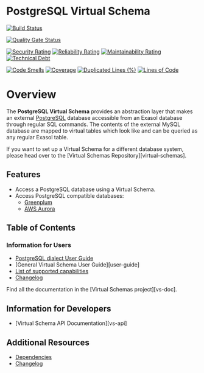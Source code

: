 # PostgreSQL Virtual Schema

[![Build Status](https://github.com/exasol/postgresql-virtual-schema/actions/workflows/ci-build.yml/badge.svg)](https://github.com/exasol/postgresql-virtual-schema/actions/workflows/ci-build.yml)

[![Quality Gate Status](https://sonarcloud.io/api/project_badges/measure?project=com.exasol%3Apostgresql-virtual-schema&metric=alert_status)](https://sonarcloud.io/dashboard?id=com.exasol%3Apostgresql-virtual-schema)

[![Security Rating](https://sonarcloud.io/api/project_badges/measure?project=com.exasol%3Apostgresql-virtual-schema&metric=security_rating)](https://sonarcloud.io/dashboard?id=com.exasol%3Apostgresql-virtual-schema)
[![Reliability Rating](https://sonarcloud.io/api/project_badges/measure?project=com.exasol%3Apostgresql-virtual-schema&metric=reliability_rating)](https://sonarcloud.io/dashboard?id=com.exasol%3Apostgresql-virtual-schema)
[![Maintainability Rating](https://sonarcloud.io/api/project_badges/measure?project=com.exasol%3Apostgresql-virtual-schema&metric=sqale_rating)](https://sonarcloud.io/dashboard?id=com.exasol%3Apostgresql-virtual-schema)
[![Technical Debt](https://sonarcloud.io/api/project_badges/measure?project=com.exasol%3Apostgresql-virtual-schema&metric=sqale_index)](https://sonarcloud.io/dashboard?id=com.exasol%3Apostgresql-virtual-schema)

[![Code Smells](https://sonarcloud.io/api/project_badges/measure?project=com.exasol%3Apostgresql-virtual-schema&metric=code_smells)](https://sonarcloud.io/dashboard?id=com.exasol%3Apostgresql-virtual-schema)
[![Coverage](https://sonarcloud.io/api/project_badges/measure?project=com.exasol%3Apostgresql-virtual-schema&metric=coverage)](https://sonarcloud.io/dashboard?id=com.exasol%3Apostgresql-virtual-schema)
[![Duplicated Lines (%)](https://sonarcloud.io/api/project_badges/measure?project=com.exasol%3Apostgresql-virtual-schema&metric=duplicated_lines_density)](https://sonarcloud.io/dashboard?id=com.exasol%3Apostgresql-virtual-schema)
[![Lines of Code](https://sonarcloud.io/api/project_badges/measure?project=com.exasol%3Apostgresql-virtual-schema&metric=ncloc)](https://sonarcloud.io/dashboard?id=com.exasol%3Apostgresql-virtual-schema)

# Overview

The **PostgreSQL Virtual Schema** provides an abstraction layer that makes an external [PostgreSQL](https://www.postgresql.org/) database accessible from an Exasol database through regular SQL commands. The contents of the external MySQL database are mapped to virtual tables which look like and can be queried as any regular Exasol table.

If you want to set up a Virtual Schema for a different database system, please head over to the [Virtual Schemas Repository][virtual-schemas].

## Features

* Access a PostgreSQL database using a Virtual Schema.
* Access PostgreSQL compatible databases:
    * [Greenplum](https://greenplum.org/)
    * [AWS Aurora](https://aws.amazon.com/de/rds/aurora/)

## Table of Contents

### Information for Users

* [PostgreSQL dialect User Guide](doc/user_guide/postgresql_user_guide.md)
* [General Virtual Schema User Guide][user-guide]
* [List of supported capabilities](doc/generated/capabilities.md)
* [Changelog](doc/changes/changelog.md)

Find all the documentation in the [Virtual Schemas project][vs-doc].

## Information for Developers

* [Virtual Schema API Documentation][vs-api]

## Additional Resources

* [Dependencies](dependencies.md)
* [Changelog](doc/changes/changelog.md)
